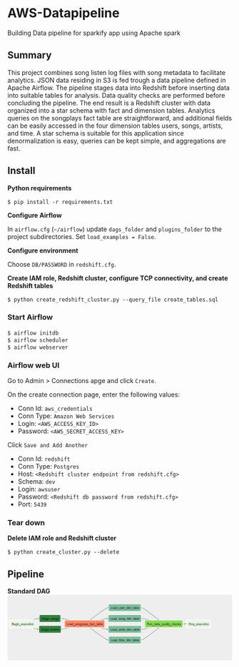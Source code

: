 # AWS-Datapipeline

Building Data pipeline for sparkify app using Apache spark  

## Summary
This project combines song listen log files with song metadata to facilitate analytics. JSON data residing in S3 is fed trough a data pipeline defined in Apache Airflow. The pipeline stages data into Redshift before inserting data into suitable tables for analysis. Data quality checks are performed before concluding the pipeline. The end result is a Redshift cluster with data organized into a star schema with fact and dimension tables. Analytics queries on the songplays fact table are straightforward, and additional fields can be easily accessed in the four dimension tables users, songs, artists, and time. A star schema is suitable for this application since denormalization is easy, queries can be kept simple, and aggregations are fast.

## Install

**Python requirements**

```shell
$ pip install -r requirements.txt
```

**Configure Airflow**

In `airflow.cfg` (`~/airflow`) update `dags_folder` and `plugins_folder` to the project subdirectories. Set `load_examples = False`.

**Configure environment**

Choose `DB/PASSWORD` in `redshift.cfg`.

**Create IAM role, Redshift cluster, configure TCP connectivity, and create Redshift tables**
```shell
$ python create_redshift_cluster.py --query_file create_tables.sql
```

### Start Airflow

```shell
$ airflow initdb
$ airflow scheduler
$ airflow webserver
```

### Airflow web UI

Go to Admin > Connections apge and click `Create`.

On the create connection page, enter the following values:

* Conn Id: `aws_credentials`
* Conn Type: `Amazon Web Services`
* Login: `<AWS_ACCESS_KEY_ID>`
* Password: `<AWS_SECRET_ACCESS_KEY>`

Click `Save and Add Another`

* Conn Id: `redshift`
* Conn Type: `Postgres`
* Host: `<Redshift cluster endpoint from redshift.cfg>`
* Schema: `dev`
* Login: `awsuser`
* Password: `<Redshift db password from redshift.cfg>`
* Port: `5439`

### Tear down

**Delete IAM role and Redshift cluster**

```shell
$ python create_cluster.py --delete
```

## Pipeline

**Standard DAG**
![DAG graph](img/dag-graph.png)
